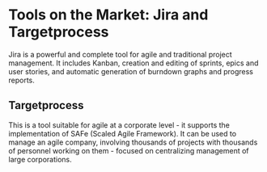 # Tools on the Market: Jira and Targetprocess
Jira is a powerful and complete tool for agile and traditional project management. It includes Kanban, creation and editing of sprints, epics and user stories, and automatic generation of burndown graphs and progress reports.

## Targetprocess
This is a tool suitable for agile at a corporate level - it supports the implementation of SAFe (Scaled Agile Framework). It can be used to manage an agile company, involving thousands of projects with thousands of personnel working on them - focused on centralizing management of large corporations.
